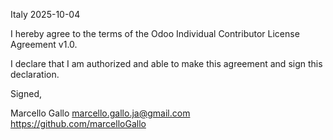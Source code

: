 Italy 2025-10-04

I hereby agree to the terms of the Odoo Individual Contributor License
Agreement v1.0.

I declare that I am authorized and able to make this agreement and sign this
declaration.

Signed,

Marcello Gallo marcello.gallo.ja@gmail.com https://github.com/marcelloGallo